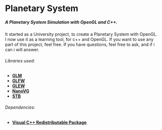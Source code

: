 Planetary System
===============

##### A Planetary System Simulation with OpenGL and C++.

It started as a University project, to create a Planetary System with OpenGL.
I now use it as a learning tool, for c++ and OpenGL.
If you want to use any part of this project, feel free.
If you have questions, feel free to ask, and if i can i will answer.

###### Libraries used:
* [**GLM**](http://glm.g-truc.net/0.9.5/index.html)
* [**GLFW**](http://www.glfw.org/)
* [**GLEW**](http://glew.sourceforge.net/)
* [**NanoVG**](https://github.com/memononen/nanovg)
* [**STB**](https://github.com/nothings/stb)

###### Dependencies:
* [**Visual C++ Redistributable Package**](http://www.microsoft.com/en-us/download/details.aspx?id=40784)

